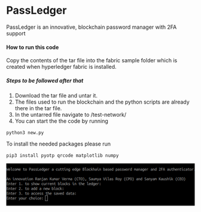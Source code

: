 # PassLedger
PassLedger is an innovative, blockchain password manager with 2FA support

#### How to run this code
Copy the contents of the tar file into the fabric sample folder which is created when hyperledger fabric is installed.
##### Steps to be followed after that
1. Download the tar file and untar it.
2. The files used to run the blockchain and the python scripts are already there in the tar file.
3. In the untarred file navigate to /test-network/
4. You can start the the code by running 


```shell
python3 new.py
```

To install the needed packages please run 

```shell 
pip3 install pyotp qrcode matplotlib numpy
```

![Welcome Screen](Screenshots/img1.png)

